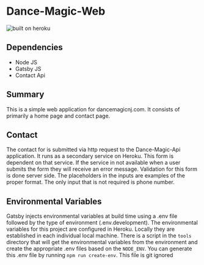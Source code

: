 # Dance-Magic-Web
<img src="https://res.cloudinary.com/hyk1rhlzp/image/upload/v1582149880/dance-magic/Screenshot_2020-02-19_at_5.02.16_PM_rscboi.png" alt="built on heroku" />

## Dependencies
- Node JS
- Gatsby JS
- Contact Api

## Summary
This is a simple web application for dancemagicnj.com. It consists of primarily a home page and contact page.

## Contact
The contact for is submitted via http request to the Dance-Magic-Api application. It runs as a secondary service on Heroku. This form is dependent on that service. If the service in not available when a user submits the form they will receive an error message. Validation for this form is done server side. The placeholders in the inputs are examples of the proper format. The only input that is not required is phone number.

## Environmental Variables
Gatsby injects environmental variables at build time using a .env file followed by the type of environment (.env.development). The environmental variables for this project are configured in Heroku. Locally they are established in each individual local machine. There is a script in the `tools` directory that will get the environmental variables from the environment and create the appropriate .env files based on the `NODE_ENV`. You can generate this .env file by running `npm run create-env`. This file is git ignored

